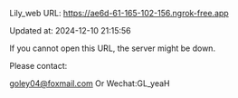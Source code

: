 Lily_web URL: https://ae6d-61-165-102-156.ngrok-free.app

Updated at: 2024-12-10 21:15:56

If you cannot open this URL, the server might be down.

Please contact: 

goley04@foxmail.com Or Wechat:GL_yeaH
